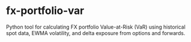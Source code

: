 # fx-portfolio-var
Python tool for calculating FX portfolio Value-at-Risk (VaR) using historical spot data, EWMA volatility, and delta exposure from options and forwards.
